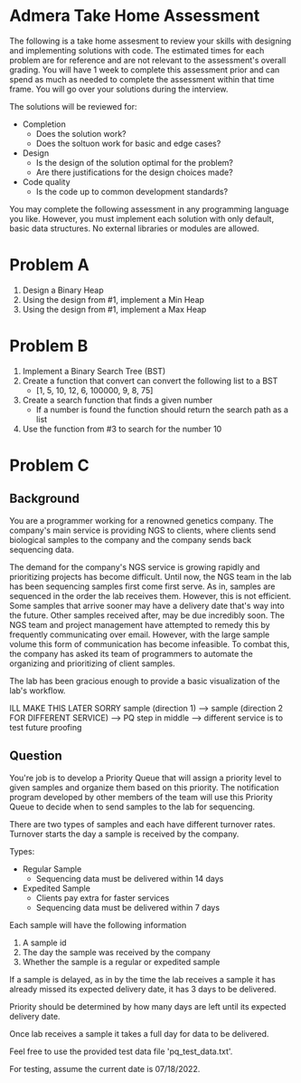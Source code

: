 # Admera Take Home Assessment

The following is a take home assesment to review your skills with designing and implementing solutions with code.
The estimated times for each problem are for reference and are not relevant to the assessment's overall grading.
You will have 1 week to complete this assessment prior and can spend as much as needed to complete the assessment within that time frame.
You will go over your solutions during the interview.

The solutions will be reviewed for:
- Completion
    - Does the solution work?
    - Does the soltuon work for basic and edge cases?
- Design
     - Is the design of the solution optimal for the problem?
     - Are there justifications for the design choices made?
- Code quality
    - Is the code up to common development standards?

You may complete the following assessment in any programming language you like.
However, you must implement each solution with only default, basic data structures.
No external libraries or modules are allowed.

# Problem A
1. Design a Binary Heap
2. Using the design from #1, implement a Min Heap
3. Using the design from #1, implement a Max Heap

# Problem B

1. Implement a Binary Search Tree (BST)
2. Create a function that convert can convert the following list to a BST
    - [1, 5, 10, 12, 6, 100000, 9, 8, 75]
3. Create a search function that finds a given number
    - If a number is found the function should return the search path as a list
4. Use the function from #3 to search for the number 10

# Problem C

## Background

You are a programmer working for a renowned genetics company. The company's main service is providing NGS to clients, where clients send biological samples to the company and the company sends back sequencing data.

The demand for the company's NGS service is growing rapidly and prioritizing projects has become difficult.
Until now, the NGS team in the lab has been sequencing samples first come first serve. As in, samples are sequenced in the order the lab receives them. However, this is not efficient. Some samples that arrive sooner may have a delivery date that's way into the future. Other samples received after, may be due incredibly soon.
The NGS team and project management have attempted to remedy this by frequently communicating over email.
However, with the large sample volume this form of communication has become infeasible.
To combat this, the company has asked its team of programmers to automate the organizing and prioritizing of client samples.

The lab has been gracious enough to provide a basic visualization of the lab's workflow.

 ILL MAKE THIS LATER SORRY
sample (direction 1) --> sample (direction 2 FOR DIFFERENT SERVICE) --> PQ step in middle
--> different service is to test future proofing

## Question

You're job is to develop a Priority Queue that will assign a priority level to given samples and organize them based on this priority.
The notification program developed by other members of the team will use this Priority Queue to decide when to send samples to the lab for sequencing.

There are two types of samples and each have different turnover rates.
Turnover starts the day a sample is received by the company.

Types:
- Regular Sample
    - Sequencing data must be delivered within 14 days
- Expedited Sample
    - Clients pay extra for faster services
    - Sequencing data must be delivered within 7 days

Each sample will have the following information
1. A sample id
2. The day the sample was received by the company
3. Whether the sample is a regular or expedited sample

If a sample is delayed, as in by the time the lab receives a sample it has already missed its expected delivery date, it has 3 days to be delivered.

Priority should be determined by how many days are left until its expected delivery date.

Once lab receives a sample it takes a full day for data to be delivered.

Feel free to use the provided test data file 'pq_test_data.txt'.

For testing, assume the current date is 07/18/2022.